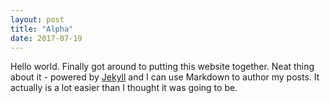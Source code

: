 ```yaml
---
layout: post
title: "Alpha"
date: 2017-07-19
---
```


Hello world. Finally got around to putting this website together. Neat thing about it - powered by [Jekyll](http://jekyllrb.com) and I can use Markdown to author my posts. It actually is a lot easier than I thought it was going to be.
